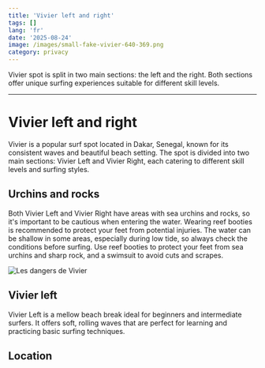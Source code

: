 ```yaml
---
title: 'Vivier left and right'
tags: []
lang: 'fr'
date: '2025-08-24'
image: /images/small-fake-vivier-640-369.png
category: privacy
---
```


Vivier spot is split in two main sections: the left and the right. Both sections offer unique surfing experiences suitable for different skill levels.

---

# Vivier left and right

Vivier is a popular surf spot located in Dakar, Senegal, known for its consistent waves and beautiful beach setting. The spot is divided into two main sections: Vivier Left and Vivier Right, each catering to different skill levels and surfing styles.

## Urchins and rocks

Both Vivier Left and Vivier Right have areas with sea urchins and rocks, so it's important to be cautious when entering the water. Wearing reef booties is recommended to protect your feet from potential injuries.
The water can be shallow in some areas, especially during low tide, so always check the conditions before surfing.
Use reef booties to protect your feet from sea urchins and sharp rock, and a swimsuit to avoid cuts and scrapes.

![Les dangers de Vivier](/images/vivier-danger-1280-688.png)

## Vivier left

Vivier Left is a mellow beach break ideal for beginners and intermediate surfers. It offers soft, rolling waves that are perfect for learning and practicing basic surfing techniques.

## Location
